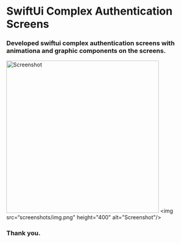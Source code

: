 # SwiftUi Complex Authentication Screens

### Developed swiftui complex authentication screens with animationa and graphic components on the screens.

<img src="screenshots/img.png" height="400" alt="Screenshot"/> <img src=“screenshots/img.png" height="400" alt="Screenshot"/>

### Thank you.

